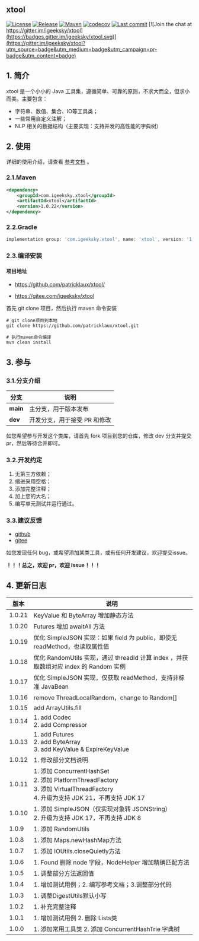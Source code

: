 ## xtool

[![License](https://img.shields.io/badge/license-Apache%202-4EB1BA.svg)](https://www.apache.org/licenses/LICENSE-2.0.html) [![Release](https://img.shields.io/github/v/release/patricklaux/xtool)](https://github.com/patricklaux/xtool/releases) [![Maven](https://img.shields.io/maven-central/v/com.igeeksky.xtool/xtool.svg)](https://central.sonatype.com/artifact/com.igeeksky.xtool/xtool) [![codecov](https://codecov.io/gh/patricklaux/xtool/branch/main/graph/badge.svg?token=VJ87A1IAVH)](https://codecov.io/gh/patricklaux/xtool) [![Last commit](https://img.shields.io/github/last-commit/patricklaux/xtool)](https://github.com/patricklaux/xtool/commits) [![Join the chat at https://gitter.im/igeeksky/xtool](https://badges.gitter.im/igeeksky/xtool.svg)](https://gitter.im/igeeksky/xtool?utm_source=badge&utm_medium=badge&utm_campaign=pr-badge&utm_content=badge)

## 1. 简介

xtool 是一个小小的 Java 工具集，遵循简单、可靠的原则，不求大而全，但求小而美。主要包含：

- 字符串、数值、集合、IO等工具类；
- 一些常用自定义注解；
- NLP 相关的数据结构（主要实现：支持并发的高性能的字典树）

## 2. 使用

详细的使用介绍，请查看 [参考文档](https://github.com/patricklaux/xtool/blob/main/docs/Reference.md) 。

### 2.1.Maven

```xml
<dependency>
    <groupId>com.igeeksky.xtool</groupId>
    <artifactId>xtool</artifactId>
    <version>1.0.22</version>
</dependency>
```

### 2.2.Gradle

```groovy
implementation group: 'com.igeeksky.xtool', name: 'xtool', version: '1.0.22'
```

### 2.3.编译安装

#### 项目地址

- https://github.com/patricklaux/xtool/

- https://gitee.com/igeeksky/xtool

首先 git clone 项目，然后执行 maven 命令安装

```shell
# git clone项目到本地
git clone https://github.com/patricklaux/xtool.git

# 执行maven命令编译
mvn clean install
```

## 3. 参与

### 3.1.分支介绍

| 分支     | 说明                         |
| -------- | ---------------------------- |
| **main** | 主分支，用于版本发布         |
| **dev**  | 开发分支，用于接受 PR 和修改 |

如您希望参与开发这个类库，请首先 fork 项目到您的仓库，修改 dev 分支并提交 pr，然后等待合并即可。

### 3.2.开发约定

1. 无第三方依赖；
2. 缩进采用空格；
3. 添加完整注释；
4. 加上您的大名；
5. 编写单元测试并运行通过。

### 3.3.建议反馈

- [github](https://github.com/patricklaux/xtool/issues)
- [gitee](https://gitee.com/igeeksky/xtool/issues)

如您发现任何 bug，或希望添加某类工具，或有任何开发建议，欢迎提交issue。

**！！！总之，欢迎 pr，欢迎 issue！！！**

## 4. 更新日志

| 版本   | 说明                                                         |
| ------ | ------------------------------------------------------------ |
| 1.0.21 | KeyValue 和 ByteArray 增加静态方法                           |
| 1.0.20 | Futures 增加 awaitAll 方法                                   |
| 1.0.19 | 优化 SimpleJSON 实现：如果 field 为 public，即使无 readMethod，也读取属性值 |
| 1.0.18 | 优化 RandomUtils 实现，通过 threadId 计算 index ，并获取数组对应 index 的 Random 实例 |
| 1.0.17 | 优化 SimpleJSON 实现，仅获取 readMethod，支持非标准 JavaBean |
| 1.0.16 | remove ThreadLocalRandom，change to Random[]                 |
| 1.0.15 | add ArrayUtils.fill                                          |
| 1.0.14 | 1. add Codec <br />2. add Compressor                         |
| 1.0.13 | 1. add Futures <br />2. add ByteArray <br />3. add KeyValue & ExpireKeyValue |
| 1.0.12 | 1. 修改部分文档说明                                          |
| 1.0.11 | 1. 添加 ConcurrentHashSet <br />2. 添加 PlatformThreadFactory<br />3. 添加 VirtualThreadFactory<br />4. 升级为支持 JDK 21，不再支持 JDK 17 |
| 1.0.10 | 1. 添加 SimpleJSON（仅实现对象转 JSONString）<br />2. 升级为支持 JDK 17，不再支持 JDK 8 |
| 1.0.9  | 1. 添加 RandomUtils                                          |
| 1.0.8  | 1. 添加 Maps.newHashMap方法                                  |
| 1.0.7  | 1. 添加 IOUtils.closeQuietly方法                             |
| 1.0.6  | 1. Found 删除 node 字段，NodeHelper 增加精确匹配方法         |
| 1.0.5  | 1. 调整部分方法返回值                                        |
| 1.0.4  | 1. 增加测试用例；2. 编写参考文档；3.调整部分代码             |
| 1.0.3  | 1. 调整DigestUtils默认小写                                   |
| 1.0.2  | 1. 补充完整注释                                              |
| 1.0.1  | 1. 增加测试用例 2. 删除 Lists类                              |
| 1.0.0  | 1. 添加常用工具类 2. 添加 ConcurrentHashTrie 字典树          |


